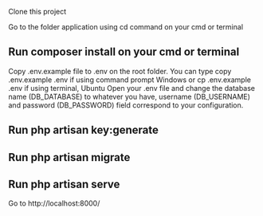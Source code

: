 Clone this project

Go to the folder application using cd command on your cmd or terminal

## Run composer install on your cmd or terminal

Copy .env.example file to .env on the root folder. You can type copy .env.example .env if using command prompt Windows or cp .env.example .env if using terminal, Ubuntu
Open your .env file and change the database name (DB_DATABASE) to whatever you have, username (DB_USERNAME) and password (DB_PASSWORD) field correspond to your configuration.

## Run php artisan key:generate

## Run php artisan migrate

## Run php artisan serve

Go to http://localhost:8000/